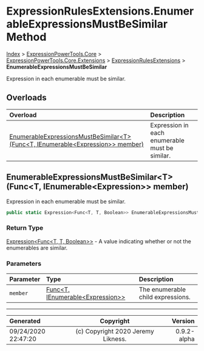 ﻿# ExpressionRulesExtensions.EnumerableExpressionsMustBeSimilar Method

[Index](../index.md) > [ExpressionPowerTools.Core](ExpressionPowerTools.Core.a.md) > [ExpressionPowerTools.Core.Extensions](ExpressionPowerTools.Core.Extensions.n.md) > [ExpressionRulesExtensions](ExpressionPowerTools.Core.Extensions.ExpressionRulesExtensions.cs.md) > **EnumerableExpressionsMustBeSimilar**

Expression in each enumerable must be similar.

## Overloads

| Overload | Description |
| :-- | :-- |
| [EnumerableExpressionsMustBeSimilar&lt;T>(Func&lt;T, IEnumerable&lt;Expression>> member)](#enumerableexpressionsmustbesimilartfunct-ienumerableexpression-member) | Expression in each enumerable must be similar. |
## EnumerableExpressionsMustBeSimilar&lt;T>(Func&lt;T, IEnumerable&lt;Expression>> member)

Expression in each enumerable must be similar.

```csharp
public static Expression<Func<T, T, Boolean>> EnumerableExpressionsMustBeSimilar<T>(Func<T, IEnumerable<Expression>> member)
```

### Return Type

 [Expression&lt;Func&lt;T, T, Boolean>>](https://docs.microsoft.com/dotnet/api/system.linq.expressions.expression-1)  - A value indicating whether or not the enumerables are similar.

### Parameters

| Parameter | Type | Description |
| :-- | :-- | :-- |
| `member` | [Func&lt;T, IEnumerable&lt;Expression>>](https://docs.microsoft.com/dotnet/api/system.func-2) | The enumerable child expressions. |



---

| Generated | Copyright | Version |
| :-- | :-: | --: |
| 09/24/2020 22:47:20 | (c) Copyright 2020 Jeremy Likness. | 0.9.2-alpha |
